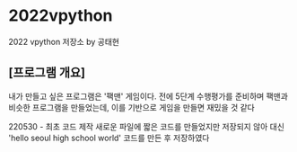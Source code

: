 # 2022vpython
2022 vpython 저장소 by 공태현
## [프로그램 개요]
내가 만들고 싶은 프로그램은 '팩맨' 게임이다. 전에 5단계 수행평가를 준비하며 팩맨과 비슷한 프로그램을 만들었는데,
이를 기반으로 게임을 만들면 재밌을 것 같다


220530 - 최초 코드 제작
새로운 파일에 짧은 코드를 만들었지만 저장되지 않아
대신 'hello seoul high school world' 코드를 만든 후 저장하였다
